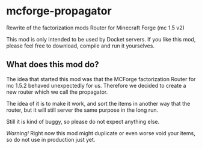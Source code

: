 mcforge-propagator
==================

Rewrite of the factorization mods Router for Minecraft Forge (mc 1.5 v2)

This mod is only intended to be used by Docket servers.
If you like this mod, please feel free to download, compile and run it yourselves.

What does this mod do?
----------------------

The idea that started this mod was that the MCForge factorization Router for mc 1.5.2
behaved unexpectedly for us. Therefore we decided to create a new router which we call
the propagator.

The idea of it is to make it work, and sort the items in another way that the router, but
it will still server the same purpose in the long run.

Still it is kind of buggy, so please do not expect anything else.

_Warning!_ Right now this mod might duplicate or even worse void your items, so do not use
in production just yet.

